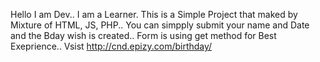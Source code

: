Hello I am Dev..
I am a Learner.
This is a Simple Project that maked by Mixture of HTML, JS, PHP..
You can simpply submit your name and Date and the Bday wish is created..
Form is using get method for Best Exeprience..
Vsist http://cnd.epizy.com/birthday/

